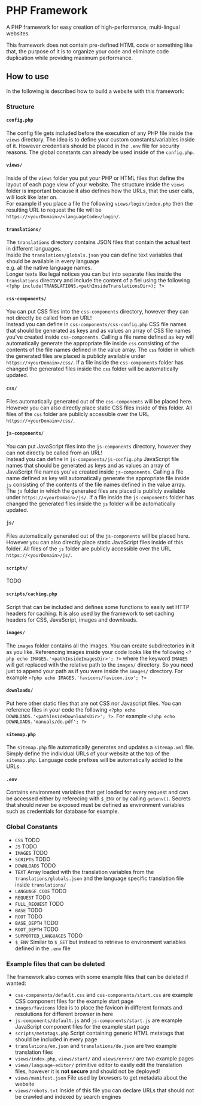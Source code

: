 # PHP Framework
A PHP framework for easy creation of high-performance, multi-lingual websites.  

This framework does not contain pre-defined HTML code or something like that, 
the purpose of it is to organize your code and eliminate code duplication while 
providing maximum performance. 

## How to use
In the following is described how to build a website with this framework:

### Structure
#### `config.php`
The config file gets included before the execution of any PHP file inside the `views` directory. 
The idea is to define your custom constants/variables inside of it. 
However credentials should be placed in the `.env` file for security reasons.
The global constants can already be used inside of the `config.php`.

#### `views/`
Inside of the `views` folder you put your PHP or HTML files that define the layout of each page view of your website. 
The structure inside the `views` folder is important because it also defines how the URLs, that the user calls, will look like later on.  
For example if you place a file the following `views/login/index.php` then the resulting URL to request the file 
will be  `https://<yourDomain>/<languageCode>/login/`.

#### `translations/`
The `translations` directory contains JSON files that contain the actual text in different languages.  
Inside the `translations/globals.json` you can define text variables that should be available in every language  
e.g. all the native language names.  
Longer texts like legal notices you can but into separate files inside the `translations` directory and include 
the content of a fiel using the following `<?php include(TRANSLATIONS.<pathInsideTranslationsDir>); ?>`

#### `css-components/`
You can put CSS files into the `css-components` directory, however they can not directly be called from an URL!  
Instead you can define in `css-components/css-config.php` CSS file names that should be generated as keys 
and as values an array of CSS file names you've created inside `css-components`. Calling a file name defined as key will 
automatically generate the appropriate file inside `css` consisting of the contents of the file names defined in the value array. 
The `css` folder in which the generated files are placed is publicly available under `https://<yourDomain>/css/`. 
If a file inside the `css-components` folder has changed the generated files inside the `css` folder will be automatically updated. 

#### `css/`
Files automatically generated out of the `css-components` will be placed here. 
However you can also directly place static CSS files inside of this folder. 
All files of the `css` folder are publicly accessible over the URL `https://<yourDomain>/css/`.

#### `js-components/`
You can put JavaScript files into the `js-components` directory, however they can not directly be called from an URL!  
Instead you can define in `js-components/js-config.php` JavaScript file names that should be generated as keys 
and as values an array of JavaScript file names you've created inside `js-components`. Calling a file name defined as key will 
automatically generate the appropriate file inside `js` consisting of the contents of the file names defined in the value array. 
The `js` folder in which the generated files are placed is publicly available under `https://<yourDomain>/js/`. 
If a file inside the `js-components` folder has changed the generated files inside the `js` folder will be automatically updated. 

#### `js/`
Files automatically generated out of the `js-components` will be placed here. 
However you can also directly place static JavaScript files inside of this folder. 
All files of the `js` folder are publicly accessible over the URL `https://<yourDomain>/js/`.

#### `scripts/`
TODO


#### `scripts/caching.php` 
Script that can be included and defines some functions to easily set HTTP headers for caching. 
It is also used by the framework to set caching headers for CSS, JavaScript, images and downloads.

#### `images/`
The `images` folder contains all the images. You can create subdirectories in it as you like. 
Referencing images inside your code looks like the following `<?php echo IMAGES.'<pathInsideImagesDir>'; ?>` 
where the keyword `IMAGES` will get replaced with the relative path to the `images/` directory. So you need just to 
append your path as if you were inside the `images/` directory.
For  example `<?php echo IMAGES.'favicons/favicon.ico'; ?>`

#### `downloads/`
Put here other static files that are not CSS nor Javascript files. You can 
reference files in your code the following `<?php echo DOWNLOADS.'<pathInsideDownloadsDir>'; ?>`.
For  example `<?php echo DOWNLOADS.'manuals/de.pdf'; ?>`

#### `sitemap.php`
The `sitemap.php` file automatically generates and updates a `sitemap.xml` file. 
Simply define the individual URLs of your website at the top of the `sitemap.php`. 
Language code prefixes will be automatically added to the URLs.

#### `.env`
Contains environment variables that get loaded for every request and can be accessed either by referecing with `$_ENV`
or by calling `getenv()`. 
Secrets that should never be exposed must be defined as environment variables such as credentials for database for example.

### Global Constants
* `CSS` TODO
* `JS` TODO
* `IMAGES` TODO
* `SCRIPTS` TODO
* `DOWNLOADS` TODO
* `TEXT` Array loaded with the translation variables from the `translations/globals.json` and the language specific translation file inside `translations/`
* `LANGUAGE_CODE` TODO
* `REQUEST` TODO
* `FULL_REQUEST` TODO
* `BASE` TODO
* `ROOT` TODO
* `BASE_DEPTH` TODO
* `ROOT_DEPTH` TODO
* `SUPPORTED_LANGUAGES` TODO
* `$_ENV` Similar to `$_GET` but instead to retrieve to environment variables defined in the `.env` file

### Example files that can be deleted
The framework also comes with some example files that can be deleted if wanted:
* `css-components/default.css` and `css-components/start.css` are example CSS component files for the example start page
* `images/favicons` Idea is to place the favicon in different formats and resolutions for different browser in here
* `js-components/default.js` and `js-components/start.js` are example JavaScript component files for the example start page
* `scripts/metatags.php` Script containing generic HTML metatags that should be included in every page
* `translations/en.json` and `translations/de.json` are two example translation files
* `views/index.php`, `views/start/` and `views/error/` are two example pages
* `views/language-editor/` primitive editor to easily edit the translation files, however it is **not secure** and should not be deployed!
* `views/manifest.json` File used by browsers to get metadata about the website
* `views/robots.txt` Inside of this file you can declare URLs that should not be crawled and indexed by search engines
